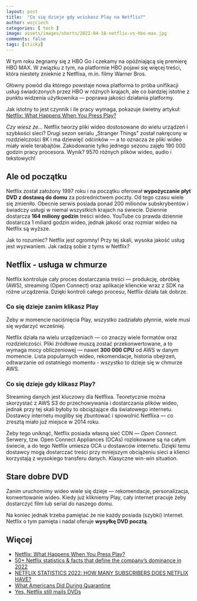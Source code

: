 ```yaml
---
layout: post
title:  "Co się dzieje gdy wciskasz Play na Netflix?"
author: wojciech
categories: [ tech ]
image: assets/images/shorts/2022-04-18-netflix-vs-hbo-max.jpg
comments: false
tags: [sticky]
---
```


W tym roku żegnamy się z HBO Go i czekamy na opóźniającą się premierę HBO MAX.
W związku z tym, na platformie HBO pojawi się więcej treści, która niestety znieknie z Netflixa, m.in. filmy Warner
Bros.

Główny powód dla którego powstaje nowa platforma to próba unifikacji usług świadczonych przez HBO w różnych krajach, ale
co bardziej istotne z punktu widzenia użytkownika — poprawa jakości działania platformy.

Jak istotny to jest czynnik i ile pracy wymaga, pokazuje świetny artykuł: [Netflix: What Happens When You Press Play?
](http://highscalability.com/blog/2017/12/11/netflix-what-happens-when-you-press-play.html)

_Czy wiesz że..._ Netflix tworzy pliki wideo dostosowane do wielu urządzeń i szybkości sieci? Drugi sezon serialu
„Stranger Things" został nakręcony w rozdzielczości 8K i ma dziewięć odcinków — a to oznacza że pliki wideo miały wiele
terabajtów. Zakodowanie tylko jednego sezonu zajęło 190 000 godzin pracy procesora. Wynik? 9570 różnych plików wideo,
audio i tekstowych!

<h2>Ale od początku</h2>

Netflix został założony 1997 roku i na początku oferował __wypożyczanie płyt DVD z dostawą do domu__ za pośrednictwem
poczty. Od tego czasu wiele się zmieniło. Obecnie serwis posiada ponad 200 milionów subskrybentów i świadczy usługi w
niemal wszystkich krajach na świecie. Dziennie dostarcza __164 miliony godzin__ treści wideo.
YouTube co prawda dziennie dostarcza 1 miliard godzin wideo, jednak jakość oraz rozmiar wideo na Netflix są wyższe.

Jak to rozumieć? Netflix jest ogromny! Przy tej skali, wysoka jakość usług jest wyzwaniem. Jak radzą sobie z tyms w
Netflix?

<h2>Netflix - usługa w chmurze</h2>

Netflix kontroluje cały proces dostarczania treści — produkcję, obróbkę (AWS), streaming (Open Connect) oraz aplikacje
klienckie wraz z SDK na różne urządzenia. Dzięki kontroli całego procesu, Netflix działa tak dobrze.

<h3>Co się dzieje zanim klikasz Play</h3>
Żeby w momencie naciśnięcia Play, wszystko zadziałało płynnie, wiele musi się wydarzyć wcześniej.

Netflix działa na wielu urządzeniach — co znaczy wiele formatów oraz rozdzielczości. Pliki źródłowe muszą zostać
przekonwertowane, a to wymaga mocy obliczeniowej — nawet __300 000 CPU__ od AWS w danym momencie.
Lista popularnych wideo, rekomendacje, historia obejrzeń, odtwarzanie od ostatniego momentu - wszystko to dzieje się w
chmurze AWS.

<h3>Co się dzieje gdy klikasz Play?</h3>

Streaming danych jest kluczowy dla Netflixa. Teoretycznie można skorzystać z AWS S3 do przechowywania i dostarczania
plików wideo, jednak przy tej skali byłoby to obciążające dla światowego internetu. Dostawcy internetu mogliby się
zbuntować i spowolnić Netflixa — co zresztą miało już miejsce w 2014 roku.

Żeby tego uniknąć, Netflix posiada własną sieć CDN — _Open Connect_. Serwery, tzw. Open Connect Appliances (OCAs)
rozlokowane są na całym świecie, a do tego Netflix umiesza OCA u dostawców internetu. Dzięki temu dostawcy mogą
dostarczać treści przy mniejszym obciążeniu sieci a klienci korzystają z wysokiego transferu danych. Klasyczne win-win
situation.

<h2>Stare dobre DVD</h2>
Zanim uruchomimy wideo wiele się dzieje — rekomendacje, personalizacja, konwertowanie wideo. Kiedy już klikniemy Play,
cały internet pracuje żeby dostarczyć film lub serial do naszego domu.

Na koniec jednak trzeba pamiętać że nie każdy posiada (szybki) internet. Netflix o tym pamięta i nadal oferuje __wysyłkę
DVD pocztą__.

<h2>Więcej</h2>
<ul>
<li><a href="http://highscalability.com/blog/2017/12/11/netflix-what-happens-when-you-press-play.html">Netflix: What Happens When You Press Play?</a></li>
<li><a href="https://www.comparitech.com/blog/vpn-privacy/netflix-statistics-facts-figures">50+ Netflix statistics & facts that define the company’s dominance in 2022</a></li>
<li><a href="https://earthweb.com/netflix-statistics/">NETFLIX STATISTICS 2022: HOW MANY SUBSCRIBERS DOES NETFLIX HAVE?</a></li>
<li><a href="https://hotdog.com/tv/stream/netflix/during-quarantine/">What Americans Did During Quarantine</a></li>
<li><a href="https://www.businessinsider.nl/does-netflix-still-mail-dvds?international=true&r=US">Yes, Netflix still mails DVDs</a></li>
</ul>

